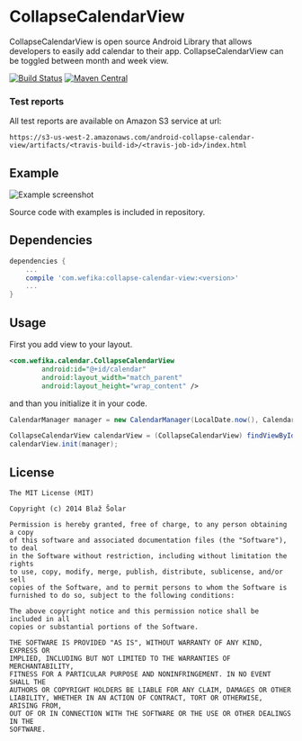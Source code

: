 CollapseCalendarView
====================

CollapseCalendarView is open source Android Library that allows developers to easily add calendar to
their app. CollapseCalendarView can be toggled between month and week view. 

[![Build Status](https://travis-ci.org/blazsolar/android-collapse-calendar-view.svg?branch=develop)](https://travis-ci.org/blazsolar/android-collapse-calendar-view)
[![Maven Central](https://maven-badges.herokuapp.com/maven-central/com.wefika/collapse-calendar-view/badge.svg)](https://maven-badges.herokuapp.com/maven-central/com.wefika/collapse-calendar-view)

### Test reports
All test reports are available on Amazon S3 service at url:

    https://s3-us-west-2.amazonaws.com/android-collapse-calendar-view/artifacts/<travis-build-id>/<travis-job-id>/index.html

Example
-------
![Example screenshot](https://raw2.github.com/blazsolar/android-collapse-calendar-view/master/images/preview.gif)

Source code with examples is included in repository.

Dependencies
------------
```groovy
dependencies {
    ...
    compile 'com.wefika:collapse-calendar-view:<version>'
    ...
}
```

Usage
-----
First you add view to your layout.
```xml
<com.wefika.calendar.CollapseCalendarView
        android:id="@+id/calendar"
        android:layout_width="match_parent"
        android:layout_height="wrap_content" />
```

and than you initialize it in your code.
```java
CalendarManager manager = new CalendarManager(LocalDate.now(), CalendarManager.State.MONTH, LocalDate.now(), LocalDate.now().plusYears(1));

CollapseCalendarView calendarView = (CollapseCalendarView) findViewById(R.id.calendar);
calendarView.init(manager);
```

License
-------
    The MIT License (MIT)
    
    Copyright (c) 2014 Blaž Šolar
    
    Permission is hereby granted, free of charge, to any person obtaining a copy
    of this software and associated documentation files (the "Software"), to deal
    in the Software without restriction, including without limitation the rights
    to use, copy, modify, merge, publish, distribute, sublicense, and/or sell
    copies of the Software, and to permit persons to whom the Software is
    furnished to do so, subject to the following conditions:
    
    The above copyright notice and this permission notice shall be included in all
    copies or substantial portions of the Software.
    
    THE SOFTWARE IS PROVIDED "AS IS", WITHOUT WARRANTY OF ANY KIND, EXPRESS OR
    IMPLIED, INCLUDING BUT NOT LIMITED TO THE WARRANTIES OF MERCHANTABILITY,
    FITNESS FOR A PARTICULAR PURPOSE AND NONINFRINGEMENT. IN NO EVENT SHALL THE
    AUTHORS OR COPYRIGHT HOLDERS BE LIABLE FOR ANY CLAIM, DAMAGES OR OTHER
    LIABILITY, WHETHER IN AN ACTION OF CONTRACT, TORT OR OTHERWISE, ARISING FROM,
    OUT OF OR IN CONNECTION WITH THE SOFTWARE OR THE USE OR OTHER DEALINGS IN THE
    SOFTWARE.